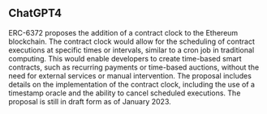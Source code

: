 ## ChatGPT4

ERC-6372 proposes the addition of a contract clock to the Ethereum blockchain. The contract clock would allow for the scheduling of contract executions at specific times or intervals, similar to a cron job in traditional computing. This would enable developers to create time-based smart contracts, such as recurring payments or time-based auctions, without the need for external services or manual intervention. The proposal includes details on the implementation of the contract clock, including the use of a timestamp oracle and the ability to cancel scheduled executions. The proposal is still in draft form as of January 2023.
